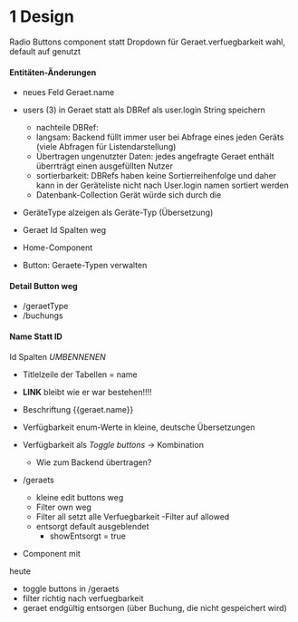 1 Design
========

Radio Buttons component statt Dropdown für Geraet.verfuegbarkeit wahl, default auf genutzt

#### Entitäten-Änderungen
- neues Feld Geraet.name
- users (3) in Geraet statt als DBRef als user.login String speichern
	- nachteile DBRef: 
	- langsam: Backend füllt immer user bei Abfrage eines jeden Geräts (viele Abfragen für Listendarstellung)
	- Übertragen ungenutzter Daten: jedes angefragte Geraet enthält überrträgt einen ausgefüllten Nutzer
	- sortierbarkeit: DBRefs haben keine Sortierreihenfolge und daher kann in der Geräteliste nicht nach User.login namen sortiert werden
	- Datenbank-Collection Gerät würde sich durch die 

- GeräteType alzeigen als Geräte-Typ (Übersetzung)
- Geraet Id Spalten weg


 - Home-Component
- Button: Geraete-Typen verwalten



#### Detail Button weg
- /geraetType
- /buchungs

#### Name Statt ID
Id Spalten *UMBENNENEN*
- Titlelzeile der Tabellen = name
- **LINK** bleibt wie er war bestehen!!!!
- Beschriftung {{geraet.name}}


- Verfügbarkeit enum-Werte in kleine, deutsche Übersetzungen
- Verfügbarkeit als *Toggle buttons* -> Kombination
	- Wie zum Backend übertragen?

- /geraets
	- kleine edit buttons weg
	- Filter own weg
	- Filter all setzt alle Verfuegbarkeit -Filter auf allowed
	- entsorgt default ausgeblendet
		- showEntsorgt = true

- Component mit 

heute
- toggle buttons in /geraets
- filter richtig nach verfuegbarkeit
- geraet endgültig entsorgen (über Buchung, die nicht gespeichert wird)
